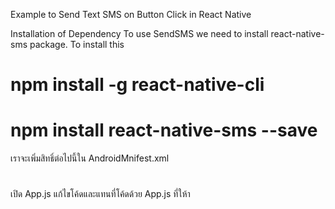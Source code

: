 
Example to Send Text SMS on Button Click in React Native

Installation of Dependency
To use SendSMS we need to install react-native-sms package. To install this

# npm install -g react-native-cli
# npm install react-native-sms --save

เราจะเพิ่มสิทธิ์ต่อไปนี้ใน AndroidMnifest.xml

# <uses-permission android:name="android.permission.READ_SMS"/>

เปิด App.js แก้ไขโค้ดและแทนที่โค้ดด้วย App.js ที่ให้า

